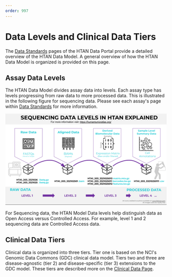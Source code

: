 ```yaml
---
order: 997
---
```


# Data Levels and Clinical Data Tiers

The [Data Standards](https://humantumoratlas.org/standards) pages of the HTAN Data Portal provide a detailed overview of the HTAN Data Model. A general overview of how the HTAN Data Model is organized is provided on this page.

## Assay Data Levels
The HTAN Data Model divides assay data into levels. Each assay type has levels progressing from raw data to more processed data.  This is illustrated in the following figure for sequencing data.  Please see each assay's page within [Data Standards](https://humantumoratlas.org/standards) for more information.

![HTAN Sequencing Data levels](../img/sequencing_data_levels.svg)

For Sequencing data, the HTAN Model Data levels help distinguish data as Open Access versus Controlled Access.  For example, level 1 and 2 sequencing data are Controlled Access data.     

## Clinical Data Tiers
Clinical data is organized into three tiers.  Tier one is based on the NCI's Genomic Data Commons (GDC) clinical data model.  Tiers two and three are disease-agnostic (tier 2) and disease-specific (tier 3) extensions to the GDC model. These tiers are described more on the [Clinical Data Page](https://humantumoratlas.org/standard/clinical). 
